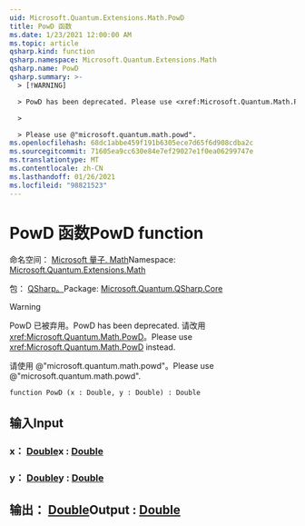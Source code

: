 ```yaml
---
uid: Microsoft.Quantum.Extensions.Math.PowD
title: PowD 函数
ms.date: 1/23/2021 12:00:00 AM
ms.topic: article
qsharp.kind: function
qsharp.namespace: Microsoft.Quantum.Extensions.Math
qsharp.name: PowD
qsharp.summary: >-
  > [!WARNING]

  > PowD has been deprecated. Please use <xref:Microsoft.Quantum.Math.PowD> instead.

  >

  > Please use @"microsoft.quantum.math.powd".
ms.openlocfilehash: 68dc1abbe459f191b6305ece7d65f6d908cdba2c
ms.sourcegitcommit: 71605ea9cc630e84e7ef29027e1f0ea06299747e
ms.translationtype: MT
ms.contentlocale: zh-CN
ms.lasthandoff: 01/26/2021
ms.locfileid: "98821523"
---
```

# <a name="powd-function"></a><span data-ttu-id="df3ec-102">PowD 函数</span><span class="sxs-lookup"><span data-stu-id="df3ec-102">PowD function</span></span>

<span data-ttu-id="df3ec-103">命名空间： [Microsoft 量子. Math](xref:Microsoft.Quantum.Extensions.Math)</span><span class="sxs-lookup"><span data-stu-id="df3ec-103">Namespace: [Microsoft.Quantum.Extensions.Math](xref:Microsoft.Quantum.Extensions.Math)</span></span>

<span data-ttu-id="df3ec-104">包： [QSharp。](https://nuget.org/packages/Microsoft.Quantum.QSharp.Core)</span><span class="sxs-lookup"><span data-stu-id="df3ec-104">Package: [Microsoft.Quantum.QSharp.Core](https://nuget.org/packages/Microsoft.Quantum.QSharp.Core)</span></span>


> [!WARNING]
> <span data-ttu-id="df3ec-105">PowD 已被弃用。</span><span class="sxs-lookup"><span data-stu-id="df3ec-105">PowD has been deprecated.</span></span> <span data-ttu-id="df3ec-106">请改用 <xref:Microsoft.Quantum.Math.PowD>。</span><span class="sxs-lookup"><span data-stu-id="df3ec-106">Please use <xref:Microsoft.Quantum.Math.PowD> instead.</span></span>
>
> <span data-ttu-id="df3ec-107">请使用 @"microsoft.quantum.math.powd"。</span><span class="sxs-lookup"><span data-stu-id="df3ec-107">Please use @"microsoft.quantum.math.powd".</span></span>



```qsharp
function PowD (x : Double, y : Double) : Double
```


## <a name="input"></a><span data-ttu-id="df3ec-108">输入</span><span class="sxs-lookup"><span data-stu-id="df3ec-108">Input</span></span>

### <a name="x--double"></a><span data-ttu-id="df3ec-109">x： [Double](xref:microsoft.quantum.lang-ref.double)</span><span class="sxs-lookup"><span data-stu-id="df3ec-109">x : [Double](xref:microsoft.quantum.lang-ref.double)</span></span>




### <a name="y--double"></a><span data-ttu-id="df3ec-110">y： [Double](xref:microsoft.quantum.lang-ref.double)</span><span class="sxs-lookup"><span data-stu-id="df3ec-110">y : [Double](xref:microsoft.quantum.lang-ref.double)</span></span>





## <a name="output--double"></a><span data-ttu-id="df3ec-111">输出： [Double](xref:microsoft.quantum.lang-ref.double)</span><span class="sxs-lookup"><span data-stu-id="df3ec-111">Output : [Double](xref:microsoft.quantum.lang-ref.double)</span></span>

